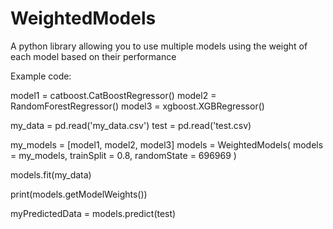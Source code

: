 # WeightedModels
A python library allowing you to use multiple models using the weight of each model based on their performance

Example code:


model1 = catboost.CatBoostRegressor()
model2 = RandomForestRegressor()
model3 = xgboost.XGBRegressor()

my_data = pd.read('my_data.csv')
test = pd.read('test.csv)

my_models = [model1, model2, model3]
models = WeightedModels( models = my_models, trainSplit = 0.8, randomState = 696969 )

models.fit(my_data)

print(models.getModelWeights())

myPredictedData = models.predict(test)


